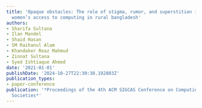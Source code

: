 ```yaml
---
title: 'Opaque obstacles: The role of stigma, rumor, and superstition in limiting
  women’s access to computing in rural bangladesh'
authors:
- Sharifa Sultana
- Ilan Mandel
- Shaid Hasan
- SM Raihanul Alam
- Khandaker Reaz Mahmud
- Zinnat Sultana
- Syed Ishtiaque Ahmed
date: '2021-01-01'
publishDate: '2024-10-27T22:30:38.192803Z'
publication_types:
- paper-conference
publication: '*Proceedings of the 4th ACM SIGCAS Conference on Computing and Sustainable
  Societies*'
---
```

